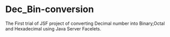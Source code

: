 # Dec_Bin-conversion
The First trial of JSF project of converting Decimal number into Binary,Octal and Hexadecimal using Java Server Facelets.
